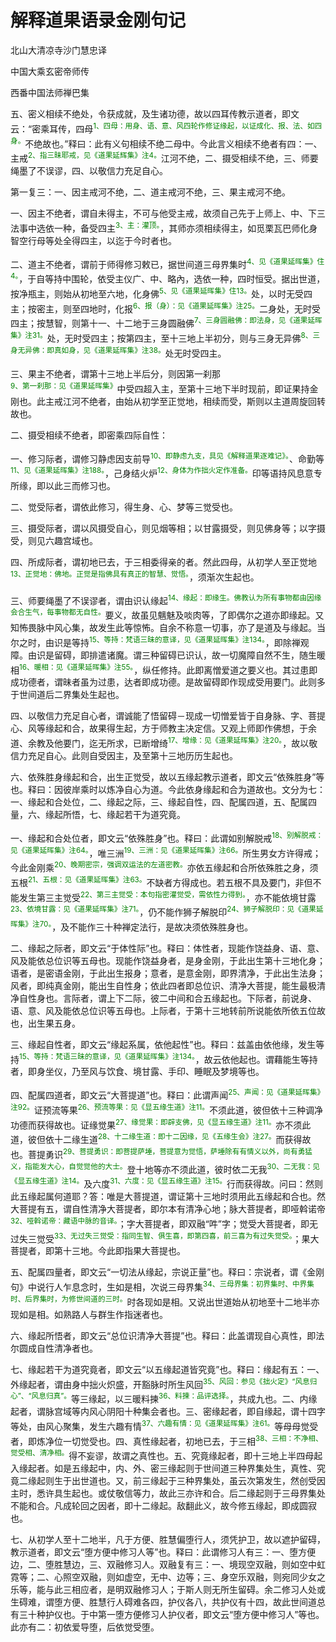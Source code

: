 # 解释道果语录金刚句记

北山大清凉寺沙门慧忠译

中国大乘玄密帝师传

西番中国法师禅巴集

五、密义相续不绝处，令获成就，及生诸功德，故以四耳传教示道者，即文云：“密乘耳传，四母<sup><font color="green">1、四母：用身、语、意、风四轮作修证缘起，以证成化、报、法、如四身。</font></sup>不绝故也。”释曰：此有义句相续不绝二母中。今此言义相续不绝者有四：一、主戒<sup><font color="green">2、指三昧耶戒，见《道果延辉集》注4。</font></sup>江河不绝，二、摄受相续不绝，三、师要绳墨了不误谬，四、以敬信力充足自心。

第一复三：一、因主戒河不绝，二、道主戒河不绝，三、果主戒河不绝。

一、因主不绝者，谓自未得主，不可与他受主戒，故须自己先于上师上、中、下三法事中选依一种，备受四主<sup><font color="green">3、主：灌顶。</font></sup>，其师亦须相续得主，如觅栗瓦巴师化身智空行母等处全得四主，以迄于今时者也。

二、道主不绝者，谓前于师得修习敕已，据世间道三母界集时<sup><font color="green">4、见《道果延晖集》住4。</font></sup>，于自等持中围轮，依受主仪广、中、略內，选依一种，四时恒受。据出世道，按净瓶主，则始从初地至六地，化身佛<sup><font color="green">5、见《道果延晖集》住13。</font></sup>处，以时无受四主；按密主，则至四地时，化报<sup><font color="green">6、报（身）：见《道果延晖集》注25。</font></sup>二身处，无时受四主；按慧智，则第十一、十二地于三身圆融佛<sup><font color="green">7、三身圆融佛：即法身，见《道果延晖集》注31。</font></sup>处，无时受四主；按第四主，至十三地上半初分，则与三身无异佛<sup><font color="green">8、三身无异佛：即真如身，见《道果延晖集》注38。</font></sup>处无时受四主。

三、果主不绝者，谓第十三地上半后分，则因第一刹那<sup><font color="green">9、第一刹那：见《道果延晖集》</font></sup>中受四超入主，至第十三地下半时现前，即证果持金刚也。此主戒江河不绝者，由始从初学至正觉地，相续而受，斯则以主道周旋回转故也。

二、摄受相续不绝者，即密乘四际自性：

一、修习际者，谓修习静虑因支前导<sup><font color="green">10、即静虑九支，具见《解释道果逐难记》。</font></sup>、命勤等<sup><font color="green">11、见《道果延晖集》注188。</font></sup>，己身结火炉<sup><font color="green">12、身体为作拙火定作准备。</font></sup>印等语持风息意专所缘，即以此三而修习也。

二、觉受际者，谓依此修习，得生身、心、梦等三觉受也。

三、摄受际者，谓以风摄受自心，则见烟等相；以甘露摄受，则见佛身等；以字摄受，则见六趣宫域也。

四、所成际者，谓初地已去，于三相委得亲的者。然此四母，从初学人至正觉地<sup><font color="green">13、正觉地：佛地。正觉是指佛具有真正的智慧、觉悟。</font></sup>，须渐次生起也。

三、师要绳墨了不误谬者，谓由识认缘起<sup><font color="green">14、缘起：即缘生。佛教认为所有事物都由因缘会合生气，每事物都无自性。</font></sup>要义，故虽见魑魅及啖肉等，了即偶尔之道亦即缘起。又知怖畏脉中风心集，故发生此等惊怖。自余不称意一切事，亦了是道及与缘起。当尔之时，由识是等持<sup><font color="green">15、等持：梵语三昧的意译，见《道果延晖集》注134。</font></sup>，即除禅观障。由识是留碍，即排遣诸魔。谓三种留碍已识认，故一切魔障自然不生，随生暖相<sup><font color="green">16、暖相：见《道果延晖集》注55。</font></sup>，纵任修持。此即离憎爱道之要义也。其过患即成功德者，谓昧者虽为过患，达者即成功德。是故留碍即作现成受用要门。此则多于世间道后二界集处生起也。

四、以敬信力充足自心者，谓诚能了悟留碍－现成一切憎爱皆于自身脉、字、菩提心、风等缘起和合，故果得生起，方于师教主决定信。又观上师即作佛想，于余道、余教及他要门，迄无所求，已断增绮<sup><font color="green">17、增缘：见《道果延晖集》注20。</font></sup>，故以敬信力充足自心。此则自受因主，及至第十三地历历生起也。

六、依殊胜身缘起和合，出生正觉受，故以五缘起教示道者，即文云“依殊胜身”等也。释曰：因彼岸乘时以炼净自心为道。今此依身缘起和合为道故也。文分为七：一、缘起和合处位，二、缘起之际，三、缘起自性，四、配属四道，五、配属四量，六、缘起所悟，七、缘起若干为道究竟。

一、缘起和合处位者，即文云“依殊胜身”也。释曰：此谓如别解脱戒<sup><font color="green">18、别解脱戒：见《道果延晖集》注64。</font></sup>，唯三洲<sup><font color="green">19、三洲：见《道果延晖集》注66。</font></sup>所生男女方许得戒；今此金刚乘<sup><font color="green">20、晚期密宗，强调双运法的左道密教。</font></sup>亦依五缘起和合所依殊胜之身，须五根<sup><font color="green">21、五根：见《道果延晖集》注63。</font></sup>不缺者方得成也。若五根不具及要门，非但不能发生第三主觉受<sup><font color="green">22、第三主觉受：本句指密灌觉受，需依性力得到。</font></sup>，亦不能依境甘露<sup><font color="green">23、依境甘露：见《道果延晖集》注71。</font></sup>，仍不能作狮子解脱印<sup><font color="green">24、狮子解脱印：见《道果延晖集》注70。</font></sup>，及不能作三十种禅定法行，是故决须依殊胜身也。

二、缘起之际者，即文云“于体性际”也。释曰：体性者，现能作饶益身、语、意、风及能依总位识等五母也。现能作饶益身者，是身金刚，于此出生第十三地化身；语者，是密语金刚，于此出生报身；意者，是意金刚，即界清净，于此出生法身；风者，即纯真金刚，能出生自性身；依此四者即总位识、清净大菩提，能生最极清净自性身也。言际者，谓上下二际，彼二中间和合五缘起也。下际者，前说身、语、意、风及能依总位识等五母也。上际者，于第十三地转前所说能依所依五位故也，出生果五身。

三、缘起自性者，即文云“缘起系属，依他起性”也。释曰：兹盖由依他缘，发生等持<sup><font color="green">15、等持：梵语三昧的意译，见《道果延晖集》注134。</font></sup>，故云依他起也。谓藉能生等持者，即身坐仪，乃至风与饮食、境甘露、手印、睡眠及梦境等也。

四、配属四道者，即文云“大菩提道”也。释曰：此谓声闻<sup><font color="green">25、声闻：见《道果延晖集》注92。</font></sup>证预流等果<sup><font color="green">26、预流等果：见《显五缘生道》注11。</font></sup>不须此道，彼但依十三种调净功德而获得故也。证缘觉果<sup><font color="green">27、缘觉果：即辟支佛，见《显五缘生道》注11。</font></sup>亦不须此道，彼但依十二缘生道<sup><font color="green">28、十二缘生道：即十二因缘，见《五缘生会》注27。</font></sup>而获得故也。菩提勇识<sup><font color="green">29、菩提勇识：即菩提萨埵，菩提意为觉悟，萨埵除有有情义以外，尚有勇猛义，指能发大心，自觉觉他的大士。</font></sup>登十地等亦不须此道，彼时依二无我<sup><font color="green">30、二无我：见《显五缘生道》注14。</font></sup>及六度<sup><font color="green">31、六度：见《显五缘生道》注15。</font></sup>行而获得故。问曰：然则此五缘起属何道耶？答：唯是大菩提道，谓证第十三地时须用此五缘起和合也。然大菩提有五，谓自性清净大菩提者，即尔本有清净心地；脉大菩提者，即哑斡诺帝<sup><font color="green">32、哑斡诺帝：藏语中脉的音译。</font></sup>；字大菩提者，即双融“吽”字；觉受大菩提者，即无过失三觉受<sup><font color="green">33、无过失三觉受：指同生智、俱生喜，即第四喜，前三喜为有过失觉受。</font></sup>；果大菩提者，即第十三地。今此即指果大菩提也。

五、配属四量者，即文云“一切法从缘起，宗说正量”也。释曰：宗说者，谓《金刚句》中说行人乍息念时，生如是相，次说三母界集<sup><font color="green">34、三母界集：初界集时、中界集时、后界集时，为修世间道的三时。</font></sup>时各现如是相。又说出世道始从初地至十二地半亦现如是相。如熟路人与群生作指迷者也。

六、缘起所悟者，即文云“总位识清净大菩提”也。释曰：此盖谓现自心真性，即法尔圆成自性清净者也。

七、缘起若干为道究竟者，即文云“以五缘起道皆究竟”也。释曰：缘起有五：一、外缘起者，谓由身中拙火炽盛，开豁脉时所生风回<sup><font color="green">35、风回：参见《拙火定》“风息归心”、“风息归真”。</font></sup>等三缘起，以三暖料揀<sup><font color="green">36、料揀：品评选择。</font></sup>，共成九也。二、内缘起者，谓脉宫域等内风心阴阳十种集会者也。三、密缘起者，即自缘起，谓十四字等处，由风心聚集，发生六趣有情<sup><font color="green">37、六趣有情：见《道果延晖集》注61。</font></sup>等母母觉受者，即炼净位一切觉受也。四、真性缘起者，初地已去，于三相<sup><font color="green">38、三相：不净相、觉受相、清净相。</font></sup>得不妄谬，故谓之真性也。五、究竟缘起者，即十三地上半四母起入缘起者。如是五缘起中，内、外、密三缘起则于世间道三种界集处生，真性、究竟二缘起则生于出世道也。又，前三缘起于三种界集处，虽云次第发生，然创受因主时，悉许具生起也。或仗敬信等力，故此三亦许和合。后二缘起则于三母界集处不能和合。凡成轮回之因者，即十二缘起。敌翻此义，故今修五缘起，即成圆寂也。

七、从初学人至十二地半，凡于方便、胜慧偏堕行人，须凭护卫，故以遮护留碍，教示道者，即文云“堕方便中修习人等”也。释曰：此谓修习人有三：一、堕方便边，二、堕胜慧边，三、双融修习人。双融复有三：一、境现空双融，则如空中虹霓等；二、心照空双融，则如虚空，无中、边等；三、身空乐双融，则宛同少女之乐等，能与此三相应者，是明双融修习人；于斯人则无所生留碍。余二修习人处或生碍难，谓堕方便、胜慧行人碍难各四，护仪各八，共护仪有十四，故此世间道总有三十种护仪也。于中第一堕方便修习人护仪者，即文云“堕方便中修习人”等也。此亦有二：初依爱导堕，后依觉受堕。
